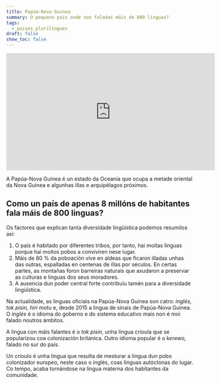 ```yaml
---
title: Papúa-Nova Guinea
summary: O pequeno país onde son faladas máis de 880 linguas?
tags:
  - paises_plurilingues
draft: false
show_toc: false
---
```

<iframe width="560" height="315" src="https://www.youtube.com/embed/swjVWP7nuj8?si=2_mRtfCJST_WUlbk" title="YouTube video player" frameborder="0" allow="accelerometer; autoplay; clipboard-write; encrypted-media; gyroscope; picture-in-picture; web-share" allowfullscreen></iframe>

A Papúa-Nova Guinea é un estado da Oceanía que ocupa a metade oriental da Nova Guinea e algunhas illas e arquipélagos próximos.

## Como un país de apenas 8 millóns de habitantes fala máis de 800 linguas?

Os factores que explican tanta diversidade lingüística podemos resumilos así:

1. O país é habitado por diferentes tribos, por tanto, hai moitas linguas porque hai moitos pobos a conviviren nese lugar.
2. Máis de 80 % da poboación vive en aldeas que ficaron illadas unhas das outras, espalladas en centenas de illas por séculos. En certas partes, as montañas foron barreiras naturais que axudaron a preservar as culturas e linguas dos seus moradores.
3. A ausencia dun poder central forte contribuíu tamén para a diversidade lingüística.

Na actualidade, as linguas oficiais na Papúa-Nova Guinea son catro: *inglés, tok pisin, hiri motu* e, desde 2015 a lingua de sinais de Papúa-Nova Guinea. O *inglés* é o idioma do goberno e do sistema educativo mais non é moi falado noutros ámbitos.

A lingua con máis falantes é o *tok pisin,* unha lingua crioula que se popularizou coa colonización británica. Outro idioma popular é o *kerewo,* falado no sur do país.

<article>

Un crioulo é unha lingua que resulta de mesturar a lingua dun pobo colonizador europeo, neste caso o inglés, coas linguas autóctonas do lugar. Co tempo, acaba tornándose na lingua materna dos habitantes da comunidade.

</article>